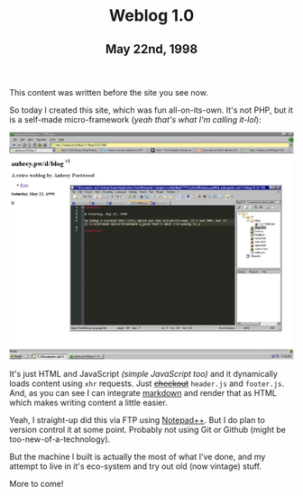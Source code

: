 <header data-slug="weblog-1-0">
	<h1>Weblog 1.0</h1>
	<h2>May 22nd, 1998</h2>
</header>

<p class="lead">This content was written before the site you see now.</p>

So today I created this site, which was fun all-on-its-own. It's not PHP, but it is a self-made micro-framework (_yeah that's what I'm calling it-lol_):

![](media/screenshot-of-my-editing-this-post.GIF)

It's just HTML and JavaScript _(simple JavaScript too)_ and it dynamically loads content using `xhr` requests. Just <abbr title="Sorry, you can't anymore.">~~checkout~~</abbr> `header.js` and `footer.js`. And, as you can see I can integrate [markdown](https://en.wikipedia.org/wiki/Markdown) and render that as HTML which makes writing content a little easier.

Yeah, I straight-up did this via FTP using [Notepad++](https://notepad-plus-plus.org). But I do plan to version control it at some point. Probably not using Git or Github (might be too-new-of-a-technology).

But the machine I built is actually the most of what I've done, and my attempt to live in it's eco-system and try out old (now vintage) stuff.

More to come!